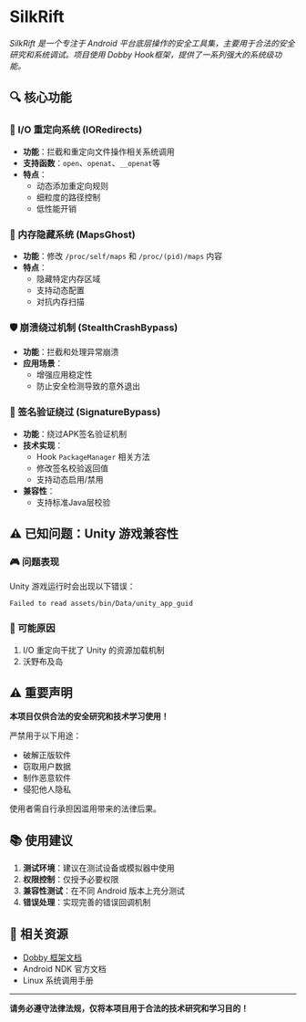 # SilkRift

*SilkRift 是一个专注于 Android 平台底层操作的安全工具集，主要用于合法的安全研究和系统调试。项目使用 Dobby Hook框架，提供了一系列强大的系统级功能。*

## 🔍 核心功能

### 📂 I/O 重定向系统 (IORedirects)
- **功能**：拦截和重定向文件操作相关系统调用
- **支持函数**：`open`、`openat`、`__openat`等
- **特点**：
  - 动态添加重定向规则
  - 细粒度的路径控制
  - 低性能开销

### 👻 内存隐藏系统 (MapsGhost)
- **功能**：修改 `/proc/self/maps` 和 `/proc/(pid)/maps` 内容
- **特点**：
  - 隐藏特定内存区域
  - 支持动态配置
  - 对抗内存扫描

### 🛡️ 崩溃绕过机制 (StealthCrashBypass)
- **功能**：拦截和处理异常崩溃
- **应用场景**：
  - 增强应用稳定性
  - 防止安全检测导致的意外退出

### 🔐 签名验证绕过 (SignatureBypass)
- **功能**：绕过APK签名验证机制
- **技术实现**：
  - Hook `PackageManager` 相关方法
  - 修改签名校验返回值
  - 支持动态启用/禁用
- **兼容性**：
  - 支持标准Java层校验

## ⚠️ 已知问题：Unity 游戏兼容性
### 🎮 问题表现
Unity 游戏运行时会出现以下错误：
```
Failed to read assets/bin/Data/unity_app_guid
```

### 🔧 可能原因
1. I/O 重定向干扰了 Unity 的资源加载机制
2. 沃野布及岛

## ⚠️ 重要声明
**本项目仅供合法的安全研究和技术学习使用！**

严禁用于以下用途：
- 破解正版软件
- 窃取用户数据
- 制作恶意软件
- 侵犯他人隐私

使用者需自行承担因滥用带来的法律后果。

## 📚 使用建议
1. **测试环境**：建议在测试设备或模拟器中使用
2. **权限控制**：仅授予必要权限
3. **兼容性测试**：在不同 Android 版本上充分测试
4. **错误处理**：实现完善的错误回调机制

## 🔗 相关资源
- [Dobby 框架文档](https://github.com/jmpews/Dobby)
- Android NDK 官方文档
- Linux 系统调用手册

---

**请务必遵守法律法规，仅将本项目用于合法的技术研究和学习目的！**